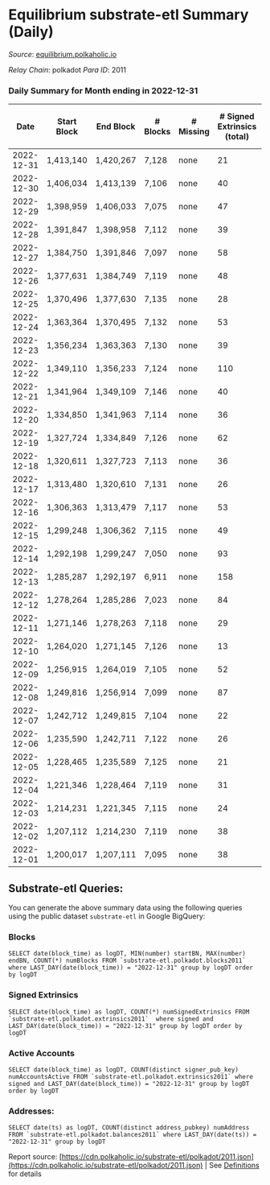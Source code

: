 # Equilibrium substrate-etl Summary (Daily)

_Source_: [equilibrium.polkaholic.io](https://equilibrium.polkaholic.io)

*Relay Chain*: polkadot
*Para ID*: 2011



### Daily Summary for Month ending in 2022-12-31


| Date | Start Block | End Block | # Blocks | # Missing | # Signed Extrinsics (total) | # Active Accounts | # Addresses with Balances | # Events | # Transfers | # XCM Transfers In | # XCM Transfers Out |
| ---- | ----------- | --------- | -------- | --------- | --------------------------- | ----------------- | ------------------------- | -------- | ----------- | ------------------ | ------------------- |
| 2022-12-31 | 1,413,140 | 1,420,267 | 7,128 | none  | 21 | 18 |  | 207,214 |   | 1 ($8.50) |   |
| 2022-12-30 | 1,406,034 | 1,413,139 | 7,106 | none  | 40 | 29 |  | 206,104 |   | 3 ($271.84) |   |
| 2022-12-29 | 1,398,959 | 1,406,033 | 7,075 | none  | 47 | 31 |  | 204,413 |   | 9 ($192.68) |   |
| 2022-12-28 | 1,391,847 | 1,398,958 | 7,112 | none  | 39 | 26 |  | 205,520 |   | 7 ($41.13) |   |
| 2022-12-27 | 1,384,750 | 1,391,846 | 7,097 | none  | 58 | 43 |  | 204,798 |   | 24 ($214.62) |   |
| 2022-12-26 | 1,377,631 | 1,384,749 | 7,119 | none  | 48 | 23 |  | 192,295 |   | 15 ($69.07) |   |
| 2022-12-25 | 1,370,496 | 1,377,630 | 7,135 | none  | 28 | 18 |  | 172,754 |   | 4 ($302.88) |   |
| 2022-12-24 | 1,363,364 | 1,370,495 | 7,132 | none  | 53 | 36 |  | 172,727 |   | 2 ($133.76) |   |
| 2022-12-23 | 1,356,234 | 1,363,363 | 7,130 | none  | 39 | 29 |  | 172,588 |   | 4 ($9,883.97) |   |
| 2022-12-22 | 1,349,110 | 1,356,233 | 7,124 | none  | 110 | 82 |  | 172,875 |   | 4 ($9,172.66) |   |
| 2022-12-21 | 1,341,964 | 1,349,109 | 7,146 | none  | 40 | 22 |  | 173,467 |   | 2 ($22.50) |   |
| 2022-12-20 | 1,334,850 | 1,341,963 | 7,114 | none  | 36 | 27 |  | 172,251 |   | 2 ($2,308.15) |   |
| 2022-12-19 | 1,327,724 | 1,334,849 | 7,126 | none  | 62 | 30 |  | 163,851 |   | 6 ($244.20) |   |
| 2022-12-18 | 1,320,611 | 1,327,723 | 7,113 | none  | 36 | 29 |  | 148,566 |   | 1 ($46.98) |   |
| 2022-12-17 | 1,313,480 | 1,320,610 | 7,131 | none  | 26 | 20 |  | 148,898 |   | 2 ($1.84) |   |
| 2022-12-16 | 1,306,363 | 1,313,479 | 7,117 | none  | 53 | 28 |  | 148,720 |   | 1 ($75.46) |   |
| 2022-12-15 | 1,299,248 | 1,306,362 | 7,115 | none  | 49 | 26 |  | 148,621 |   | 6 ($324.40) |   |
| 2022-12-14 | 1,292,198 | 1,299,247 | 7,050 | none  | 93 | 45 |  | 147,466 |   | 10 ($1,078.42) |   |
| 2022-12-13 | 1,285,287 | 1,292,197 | 6,911 | none  | 158 | 92 |  | 144,627 |   | 11 ($617.01) |   |
| 2022-12-12 | 1,278,264 | 1,285,286 | 7,023 | none  | 84 | 49 |  | 146,991 |   | 10 ($229.34) |   |
| 2022-12-11 | 1,271,146 | 1,278,263 | 7,118 | none  | 29 | 26 |  | 148,675 |   |   |   |
| 2022-12-10 | 1,264,020 | 1,271,145 | 7,126 | none  | 13 | 6 |  | 148,723 |   |   |   |
| 2022-12-09 | 1,256,915 | 1,264,019 | 7,105 | none  | 52 | 25 |  | 148,589 |   | 2 ($17.00) |   |
| 2022-12-08 | 1,249,816 | 1,256,914 | 7,099 | none  | 87 | 29 |  | 144,607 |   | 13 ($2,390.00) |   |
| 2022-12-07 | 1,242,712 | 1,249,815 | 7,104 | none  | 22 | 21 |  | 138,860 |   | 2 ($5.51) |   |
| 2022-12-06 | 1,235,590 | 1,242,711 | 7,122 | none  | 26 | 26 |  | 139,239 |   |   |   |
| 2022-12-05 | 1,228,465 | 1,235,589 | 7,125 | none  | 21 | 19 |  | 138,653 |   |   |   |
| 2022-12-04 | 1,221,346 | 1,228,464 | 7,119 | none  | 31 | 26 |  | 139,196 |   | 1  |   |
| 2022-12-03 | 1,214,231 | 1,221,345 | 7,115 | none  | 24 | 21 |  | 139,095 |   |   |   |
| 2022-12-02 | 1,207,112 | 1,214,230 | 7,119 | none  | 38 | 35 |  | 139,268 |   |   |   |
| 2022-12-01 | 1,200,017 | 1,207,111 | 7,095 | none  | 38 | 30 |  | 138,760 |   |   |   |

## Substrate-etl Queries:
You can generate the above summary data using the following queries using the public dataset `substrate-etl` in Google BigQuery:


### Blocks
```
SELECT date(block_time) as logDT, MIN(number) startBN, MAX(number) endBN, COUNT(*) numBlocks FROM `substrate-etl.polkadot.blocks2011`  where LAST_DAY(date(block_time)) = "2022-12-31" group by logDT order by logDT
```


### Signed Extrinsics
```
SELECT date(block_time) as logDT, COUNT(*) numSignedExtrinsics FROM `substrate-etl.polkadot.extrinsics2011`  where signed and LAST_DAY(date(block_time)) = "2022-12-31" group by logDT order by logDT
```


### Active Accounts
```
SELECT date(block_time) as logDT, COUNT(distinct signer_pub_key) numAccountsActive FROM `substrate-etl.polkadot.extrinsics2011` where signed and LAST_DAY(date(block_time)) = "2022-12-31" group by logDT order by logDT
```


### Addresses:
```
SELECT date(ts) as logDT, COUNT(distinct address_pubkey) numAddress FROM `substrate-etl.polkadot.balances2011` where LAST_DAY(date(ts)) = "2022-12-31" group by logDT
```



Report source: [https://cdn.polkaholic.io/substrate-etl/polkadot/2011.json](https://cdn.polkaholic.io/substrate-etl/polkadot/2011.json) | See [Definitions](/DEFINITIONS.md) for details
